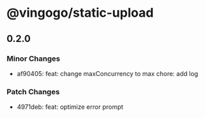 # @vingogo/static-upload

## 0.2.0

### Minor Changes

- af90405: feat: change maxConcurrency to max
  chore: add log

### Patch Changes

- 4971deb: feat: optimize error prompt
